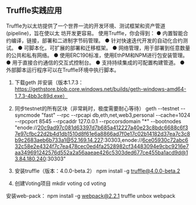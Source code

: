 **Truffle实践应用**
-------------------------------
Truffle为以太坊提供了一个世界一流的开发环境、测试框架和资产管道(pipeline)，旨在使以太
坊开发更容易。 使用Truffle，你会得到：
● 内置智能合约编译，链接，部署和二进制字节码管理。
● 针对快速迭代开发的自动化合约测试。
● 可脚本化，可扩展的部署和迁移框架。
● 网络管理，用于部署到任意数量的公共和私有网络。
● 使用ERC190标准，使用EthPM和NPM进行包安装管理。
● 用于直接合约通信的交互式控制台。
● 支持持续集成的可配置构建管道。
● 外部脚本运行程序可以在Truffle环境中执行脚本。


1. 下载geth 并安装（版本1.7.3：https://gethstore.blob.core.windows.net/builds/geth-windows-amd64-1.7.3-4bb3c89d.exe）

2. 同步testnet的所有区块（非常耗时，极度需要耐心等待）
geth --testnet --syncmode "fast" --rpc --rpcapi db,eth,net,web3,personal --cache=1024  --rpcport 8545 --rpcaddr 127.0.0.1 --rpccorsdomain "*" --bootnodes "enode://20c9ad97c081d63397d7b685a412227a40e23c8bdc6688c6f37e97cfbc22d2b4d1db1510d8f61e6a8866ad7f0e17c02b14182d37ea7c3c8b9c2683aeb6b733a1@52.169.14.227:30303,enode://6ce05930c72abc632c58e2e4324f7c7ea478cec0ed4fa2528982cf34483094e9cbc9216e7aa349691242576d552a2a56aaeae426c5303ded677ce455ba1acd9d@13.84.180.240:30303"

3. 安装truffle（版本：4.0.0-beta.2）
npm install -g truffle@4.0.0-beta.2

4. 创建Voting项目
mkdir voting
cd voting

安装web-pack：
npm install -g webpack@2.2.1
truffle unbox webpack